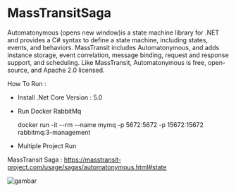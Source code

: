 # MassTransitSaga


Automatonymous (opens new window)is a state machine library for .NET and provides a C# syntax to define a state machine, including states, events, and behaviors. MassTransit includes Automatonymous, and adds instance storage, event correlation, message binding, request and response support, and scheduling. Like MassTransit, Automatonymous is free, open-source, and Apache 2.0 licensed.


How To Run :

- Install .Net Core Version : 5.0 

- Run Docker RabbitMq

    docker run -it --rm --name mymq -p 5672:5672 -p 15672:15672 rabbitmq:3-management

- Multiple Project Run 

MassTransit Saga : https://masstransit-project.com/usage/sagas/automatonymous.html#state

![gambar](https://user-images.githubusercontent.com/50522870/141674935-ae5ce516-65da-40b0-af0d-25e70fcf30f0.png)

